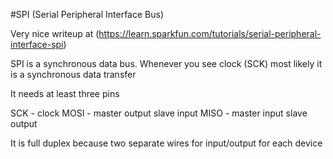 #SPI (Serial Peripheral Interface Bus)

Very nice writeup at (https://learn.sparkfun.com/tutorials/serial-peripheral-interface-spi)

SPI is a synchronous data bus.
Whenever you see clock (SCK) most likely it is a synchronous data transfer


It needs at least three pins

SCK - clock
MOSI -  master output slave input
MISO - master input slave output

It is full duplex because two separate wires for input/output for each device

